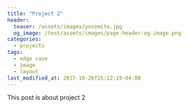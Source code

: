 ```yaml
---
title: "Project 2"
header:
  teaser: /assets/images/yosemite.jpg
  og_image: /test/assets/images/page-header-og-image.png
categories:
  - projects
tags:
  - edge case
  - image
  - layout
last_modified_at: 2017-10-26T15:12:19-04:00
---
```


This post is about project 2

